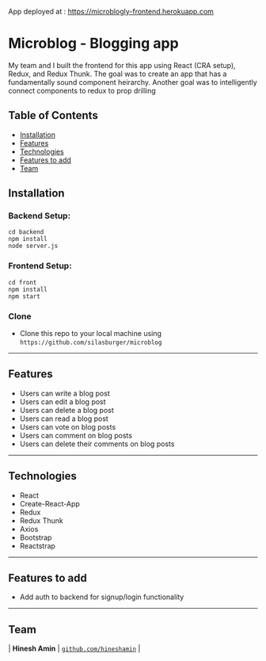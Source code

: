 App deployed at : <a href="https://microblogly-frontend.herokuapp.com/">https://microblogly-frontend.herokuapp.com</a>

# Microblog - Blogging app 

My team and I built the frontend for this app using React (CRA setup), Redux, and Redux Thunk. The goal was to create an app that has a fundamentally sound component heirarchy. Another goal was to intelligently connect components to redux to prop drilling

## Table of Contents

- [Installation](#installation)
- [Features](#features)
- [Technologies](#technologies)
- [Features to add](#features-to-add)
- [Team](#team)

## Installation
### Backend Setup:  

```shell
cd backend
npm install
node server.js
```


### Frontend Setup:

```shell
cd front
npm install
npm start
```

### Clone

- Clone this repo to your local machine using `https://github.com/silasburger/microblog`

---

## Features

- Users can write a blog post
- Users can edit a blog post
- Users can delete a blog post
- Users can read a blog post
- Users can vote on blog posts
- Users can comment on blog posts
- Users can delete their comments on blog posts

---

## Technologies

- React
- Create-React-App
- Redux 
- Redux Thunk
- Axios 
- Bootstrap
- Reactstrap

--- 

## Features to add

- Add auth to backend for signup/login functionality

---

## Team

| **Hinesh Amin**
| <a href="https://github.com/hineshamin" target="_blank">`github.com/hineshamin`</a> | 


